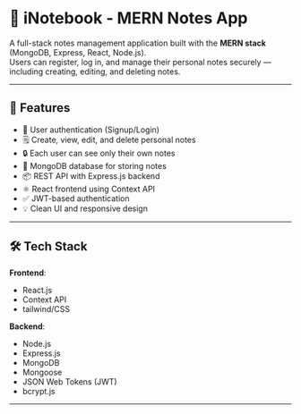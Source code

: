 # 📝 iNotebook - MERN Notes App

A full-stack notes management application built with the **MERN stack** (MongoDB, Express, React, Node.js).  
Users can register, log in, and manage their personal notes securely — including creating, editing, and deleting notes.

---

## 🔐 Features

- 🔑 User authentication (Signup/Login)
- 🗒️ Create, view, edit, and delete personal notes
- 🔒 Each user can see only their own notes
- 💾 MongoDB database for storing notes
- 📦 REST API with Express.js backend
- ⚛️ React frontend using Context API
- ✅ JWT-based authentication
- 💡 Clean UI and responsive design

---

## 🛠️ Tech Stack

**Frontend**:
- React.js
- Context API
- tailwind/CSS

**Backend**:
- Node.js
- Express.js
- MongoDB
- Mongoose
- JSON Web Tokens (JWT)
- bcrypt.js

---
